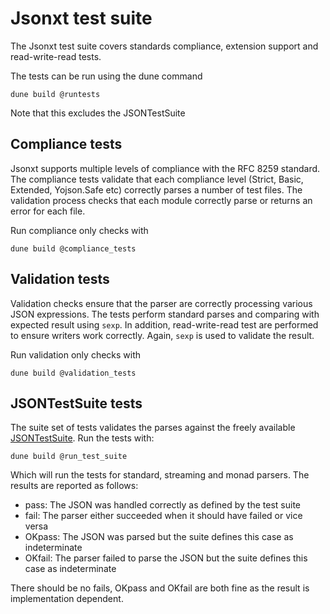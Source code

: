 # Jsonxt test suite

The Jsonxt test suite covers standards compliance, extension support and
read-write-read tests.

The tests can be run using the dune command

```
dune build @runtests
```
Note that this excludes the JSONTestSuite

## Compliance tests
Jsonxt supports multiple levels of compliance with the RFC 8259
standard. The compliance tests validate that each compliance level
(Strict, Basic, Extended, Yojson.Safe etc) correctly parses a number
of test files.  The validation process checks that each module
correctly parse or returns an error for each file.

Run compliance only checks with

```
dune build @compliance_tests
```

## Validation tests
Validation checks ensure that the parser are correctly processing
various JSON expressions.  The tests perform standard parses
and comparing with expected result using `sexp`.  In addition,
read-write-read test are performed to ensure writers work
correctly.  Again, `sexp` is used to validate the result.

Run validation only checks with

```
dune build @validation_tests
```

## JSONTestSuite tests
The suite set of tests validates the parses against the freely available
[JSONTestSuite](https://github.com/nst/JSONTestSuite). 
Run the tests with:

```
dune build @run_test_suite
```
Which will run the tests for standard, streaming and monad parsers.
The results are reported as follows:
- pass: The JSON was handled correctly as defined by the test suite
- fail: The parser either succeeded when it should have failed or vice versa
- OKpass: The JSON was parsed but the suite defines this case as indeterminate
- OKfail: The parser failed to parse the JSON but the suite defines this case as indeterminate

There should be no fails, OKpass and OKfail are both fine as the result is implementation
dependent.
